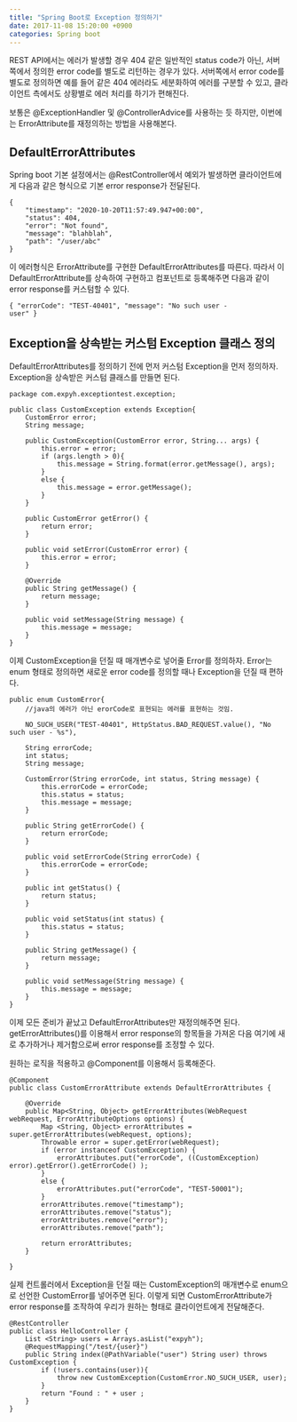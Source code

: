 ```yaml
---
title: "Spring Boot로 Exception 정의하기" 
date: 2017-11-08 15:20:00 +0900 
categories: Spring boot
---
```


REST API에서는 에러가 발생할 경우 404 같은 일반적인 status code가 아닌, 서버 쪽에서 정의한 error code를 별도로 리턴하는 경우가 있다. 서버쪽에서 error code를 별도로 정의하면 예를 들어 같은 404 에러라도 세분화하여 에러를 구분할 수 있고, 클라이언트 측에서도 상황별로 에러 처리를 하기가 편해진다.

보통은 @ExceptionHandler 및 @ControllerAdvice를 사용하는 듯 하지만, 이번에는 ErrorAttribute를 재정의하는 방법을 사용해본다.  

## DefaultErrorAttributes
Spring boot 기본 설정에서는 @RestController에서 예외가 발생하면 클라이언트에게 다음과 같은 형식으로 기본 error response가 전달된다.<br/>

<pre><code>{
    "timestamp": "2020-10-20T11:57:49.947+00:00",
    "status": 404,
    "error": "Not found",
    "message": "blahblah",
    "path": "/user/abc"
}</code></pre>

이 에러형식은 ErrorAttribute를 구현한 DefaultErrorAttributes를 따른다. 따라서 이 DefaultErrorAttribute를 상속하여 구현하고 컴포넌트로 등록해주면 다음과 같이 error response를 커스텀할 수 있다. 
<br/><pre><code>{
    "errorCode": "TEST-40401",
    "message": "No such user - user" 
}</code></pre>

## Exception을 상속받는 커스텀 Exception 클래스 정의
DefaultErrorAttributes를 정의하기 전에 먼저 커스텀 Exception을 먼저 정의하자. Exception을 상속받은 커스텀 클래스를 만들면 된다.
<pre><code>package com.expyh.exceptiontest.exception;

public class CustomException extends Exception{
    CustomError error;
    String message;

    public CustomException(CustomError error, String... args) {
        this.error = error;
        if (args.length > 0){
            this.message = String.format(error.getMessage(), args);
        }
        else {
            this.message = error.getMessage();
        }
    }

    public CustomError getError() {
        return error;
    }

    public void setError(CustomError error) {
        this.error = error;
    }

    @Override
    public String getMessage() {
        return message;
    }

    public void setMessage(String message) {
        this.message = message;
    }
}</code></pre>
이제 CustomException을 던질 때 매개변수로 넣어줄 Error를 정의하자. Error는 enum 형태로 정의하면 새로운 error code를 정의할 때나 Exception을 던질 때 편하다.
<pre><code>public enum CustomError{
    //java의 에러가 아닌 erorCode로 표현되는 에러를 표현하는 것임.
    
    NO_SUCH_USER("TEST-40401", HttpStatus.BAD_REQUEST.value(), "No such user - %s"),

    String errorCode;
    int status;
    String message;

    CustomError(String errorCode, int status, String message) {
        this.errorCode = errorCode;
        this.status = status;
        this.message = message;
    }

    public String getErrorCode() {
        return errorCode;
    }

    public void setErrorCode(String errorCode) {
        this.errorCode = errorCode;
    }

    public int getStatus() {
        return status;
    }

    public void setStatus(int status) {
        this.status = status;
    }

    public String getMessage() {
        return message;
    }

    public void setMessage(String message) {
        this.message = message;
    }
}</code></pre>

이제 모든 준비가 끝났고 DefaultErrorAttributes만 재정의해주면 된다.  getErrorAttributes()를 이용해서 error response의 항목들을 가져온 다음 여기에 새로 추가하거나 제거함으로써 error response를 조정할 수 있다. 

원하는 로직을 적용하고 @Component를 이용해서 등록해준다.

<pre><code>@Component
public class CustomErrorAttribute extends DefaultErrorAttributes {

    @Override
    public Map&ltString, Object&gt getErrorAttributes(WebRequest webRequest, ErrorAttributeOptions options) {
        Map &ltString, Object&gt errorAttributes = super.getErrorAttributes(webRequest, options);
        Throwable error = super.getError(webRequest);
        if (error instanceof CustomException) {
            errorAttributes.put("errorCode", ((CustomException) error).getError().getErrorCode() );
        }
        else {
            errorAttributes.put("errorCode", "TEST-50001");
        }
        errorAttributes.remove("timestamp");
        errorAttributes.remove("status");
        errorAttributes.remove("error");
        errorAttributes.remove("path");

        return errorAttributes;
    }

}</code></pre>

실제 컨트롤러에서 Exception을 던질 때는 CustomException의 매개변수로 enum으로 선언한 CustomError를 넣어주면 된다. 이렇게 되면 CustomErrorAttribute가 error response를 조작하여 우리가 원하는 형태로 클라이언트에게 전달해준다.
<pre><code>@RestController
public class HelloController {
    List &ltString&gt users = Arrays.asList("expyh");
    @RequestMapping("/test/{user}")
    public String index(@PathVariable("user") String user) throws CustomException {
        if (!users.contains(user)){
            throw new CustomException(CustomError.NO_SUCH_USER, user);
        }
        return "Found : " + user ;
    }
}</code></pre>